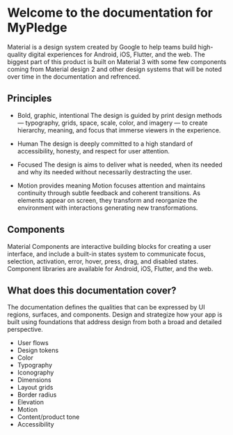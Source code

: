 # Welcome to the documentation for MyPledge

Material is a design system created by Google to help teams build high-quality digital experiences for Android, iOS, Flutter, and the web. The biggest part of this product is built on Material 3 with some few components coming from Material design 2 and other design systems that will be noted over time in the documentation and refrenced.

## Principles

- Bold, graphic, intentional
The design is guided by print design methods — typography, grids, space, scale, color, and imagery — to create hierarchy, meaning, and focus that immerse viewers in the experience.

- Human
The design is deeply committed to a high standard of accessibility, honesty, and respect for user attention.

- Focused
The design is aims to deliver what is needed, when its needed and why its needed without necessarily destracting the user.

- Motion provides meaning
Motion focuses attention and maintains continuity through subtle feedback and coherent transitions. As elements appear on screen, they transform and reorganize the environment with interactions generating new transformations.

## Components
Material Components are interactive building blocks for creating a user interface, and include a built-in states system to communicate focus, selection, activation, error, hover, press, drag, and disabled states. Component libraries are available for Android, iOS, Flutter, and the web.

## What does this documentation cover?
The documentation defines the qualities that can be expressed by UI regions, surfaces, and components. Design and strategize how your app is built using foundations that address design from both a broad and detailed perspective. 

- User flows
- Design tokens
- Color
- Typography
- Iconography
- Dimensions
- Layout grids
- Border radius
- Elevation
- Motion
- Content/product tone
- Accessibility

